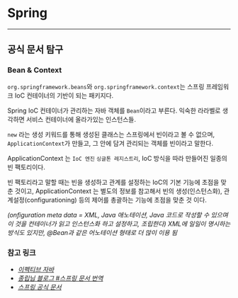 # Spring 

---

## 공식 문서 탐구

### Bean & Context


`org.springframework.beans`와 `org.springframework.context`는 스프링 프레임워크 IoC 컨테이너의 기반이 되는 패키지다.

Spring IoC 컨테이너가 관리하는 자바 객체를 `Bean`이라고 부른다. 익숙한 라라벨로 생각하면 서비스 컨테이너에 올라가있는 인스턴스들.

`new` 라는 생성 키워드를 통해 생성된 클래스는 스프링에서 빈이라고 볼 수 없으며, `ApplicationContext`가 만들고, 그 안에 담겨 관리되는 객체를 빈이라고 말한다.

ApplicationContext 는 `IoC 엔진` `싱글톤 레지스트리`, IoC 방식을 따라 만들어진 일종의 빈 팩토리이다. 

빈 팩토리라고 말할 때는 빈을 생성하고 관계를 설정하는 IoC의 기본 기능에 초점을 맞춘 것이고, ApplicationContext 는 별도의 정보를 참고해서 빈의 생성(인스턴스화), 관계설정(configurationing) 등의 제어를 총괄하는 기능에 초점을 맞춘 것 이다.

_(onfiguration meta data = XML, Java 애노테이션, Java 코드로 작성할 수 있으며 이 것을 컨테이너가 읽고 인스턴스화 하고 설정하고, 조립한다) XML에 일일이 명시하는 방식도 있지만, @Bean과 같은 어노테이션 형태로 더 많이 이용 됨_




### 참고 링크 
- _[이펙티브 자바](http://www.yes24.com/Product/Goods/65551284)_
- _[종립님 블로그 #스프링 문서 번역](https://johngrib.github.io/wiki/spring/document/core/)_
- _[스프링 공식 문서](https://docs.spring.io/spring-framework/docs/current/reference/html/core.html)_
